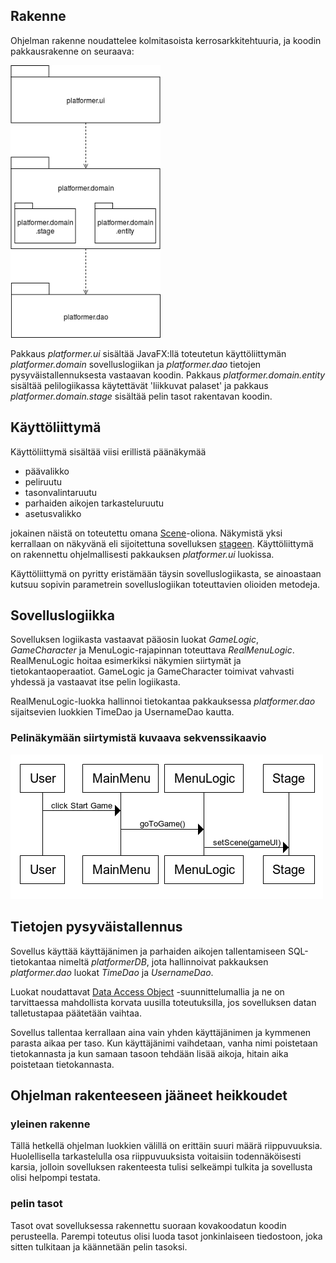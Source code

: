 ## Rakenne

Ohjelman rakenne noudattelee kolmitasoista kerrosarkkitehtuuria, ja koodin pakkausrakenne on seuraava:

<img src="https://github.com/Tubaias/otm-harjoitustyo/blob/master/dokumentaatio/kuvat/pakkausrakenne.png" width="240">

Pakkaus _platformer.ui_ sisältää JavaFX:llä toteutetun käyttöliittymän _platformer.domain_ sovelluslogiikan ja _platformer.dao_ tietojen pysyväistallennuksesta vastaavan koodin. Pakkaus _platformer.domain.entity_ sisältää pelilogiikassa käytettävät 'liikkuvat palaset' ja pakkaus _platformer.domain.stage_ sisältää pelin tasot rakentavan koodin.

## Käyttöliittymä

Käyttöliittymä sisältää viisi erillistä päänäkymää
- päävalikko
- peliruutu
- tasonvalintaruutu
- parhaiden aikojen tarkasteluruutu
- asetusvalikko

jokainen näistä on toteutettu omana [Scene](https://docs.oracle.com/javase/8/javafx/api/javafx/scene/Scene.html)-oliona. Näkymistä yksi kerrallaan on näkyvänä eli sijoitettuna sovelluksen [stageen](https://docs.oracle.com/javase/8/javafx/api/javafx/stage/Stage.html). Käyttöliittymä on rakennettu ohjelmallisesti pakkauksen _platformer.ui_ luokissa.

Käyttöliittymä on pyritty eristämään täysin sovelluslogiikasta, se ainoastaan kutsuu sopivin parametrein sovelluslogiikan toteuttavien olioiden metodeja.

## Sovelluslogiikka

Sovelluksen logiikasta vastaavat pääosin luokat _GameLogic_, _GameCharacter_ ja MenuLogic-rajapinnan toteuttava _RealMenuLogic_. RealMenuLogic hoitaa esimerkiksi näkymien siirtymät ja tietokantaoperaatiot. GameLogic ja GameCharacter toimivat vahvasti yhdessä ja vastaavat itse pelin logiikasta.

RealMenuLogic-luokka hallinnoi tietokantaa pakkauksessa _platformer.dao_ sijaitsevien luokkien TimeDao ja UsernameDao kautta.

### Pelinäkymään siirtymistä kuvaava sekvenssikaavio

![sekvenssikaavio](https://github.com/Tubaias/otm-harjoitustyo/blob/master/dokumentaatio/kuvat/a-2.png "sekvenssikaavio")

## Tietojen pysyväistallennus

Sovellus käyttää käyttäjänimen ja parhaiden aikojen tallentamiseen SQL-tietokantaa nimeltä _platformerDB_, jota hallinnoivat pakkauksen _platformer.dao_ luokat _TimeDao_ ja _UsernameDao_.

Luokat noudattavat [Data Access Object](https://en.wikipedia.org/wiki/Data_access_object) -suunnittelumallia ja ne on tarvittaessa mahdollista korvata uusilla toteutuksilla, jos sovelluksen datan talletustapaa päätetään vaihtaa.

Sovellus tallentaa kerrallaan aina vain yhden käyttäjänimen ja kymmenen parasta aikaa per taso. Kun käyttäjänimi vaihdetaan, vanha nimi poistetaan tietokannasta ja kun samaan tasoon tehdään lisää aikoja, hitain aika poistetaan tietokannasta.

## Ohjelman rakenteeseen jääneet heikkoudet

### yleinen rakenne

Tällä hetkellä ohjelman luokkien välillä on erittäin suuri määrä riippuvuuksia. Huolellisella tarkastelulla osa riippuvuuksista voitaisiin todennäköisesti karsia, jolloin sovelluksen rakenteesta tulisi selkeämpi tulkita ja sovellusta olisi helpompi testata.

### pelin tasot

Tasot ovat sovelluksessa rakennettu suoraan kovakoodatun koodin perusteella. Parempi toteutus olisi luoda tasot jonkinlaiseen tiedostoon, joka sitten tulkitaan ja käännetään pelin tasoksi.
